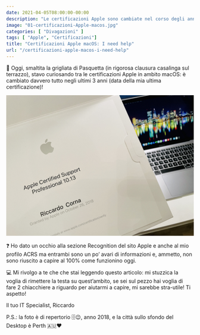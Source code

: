 ```yaml
---
date: 2021-04-05T08:00:00-00:00
description: "Le certificazioni Apple sono cambiate nel corso degli anni e devo ancora riuscire a capirci qualcosa. :)"
image: "01-certificazioni-Apple-macos.jpg"
categories: [ "Divagazioni" ]
tags: [ "Apple", "Certificazioni"]
title: "Certificazioni Apple macOS: I need help"
url: "/certificazioni-apple-macos-i-need-help"
---
```

🥩 Oggi, smaltita la grigliata di Pasquetta (in rigorosa clausura casalinga sul terrazzo), stavo curiosando tra le certificazioni Apple in ambito macOS: è cambiato davvero tutto negli ultimi 3 anni (data della mia ultima certificazione)!

![Certificazione Apple](01-certificazioni-Apple-macos.jpg)

❓ Ho dato un occhio alla sezione Recognition del sito Apple e anche al mio profilo ACRS ma entrambi sono un po’ avari di informazioni e, ammetto, non sono riuscito a capire al 100% come funzionino oggi.

💻 Mi rivolgo a te che che stai leggendo questo articolo: mi stuzzica la voglia di rimettere la testa su quest’ambito, se sei sul pezzo hai voglia di fare 2 chiacchiere a riguardo per aiutarmi a capire, mi sarebbe stra-utile! Ti aspetto!

Il tuo IT Specialist, Riccardo

P.S.: la foto è di repertorio 🗄😉, anno 2018, e la città sullo sfondo del Desktop è Perth 🇦🇺♥️